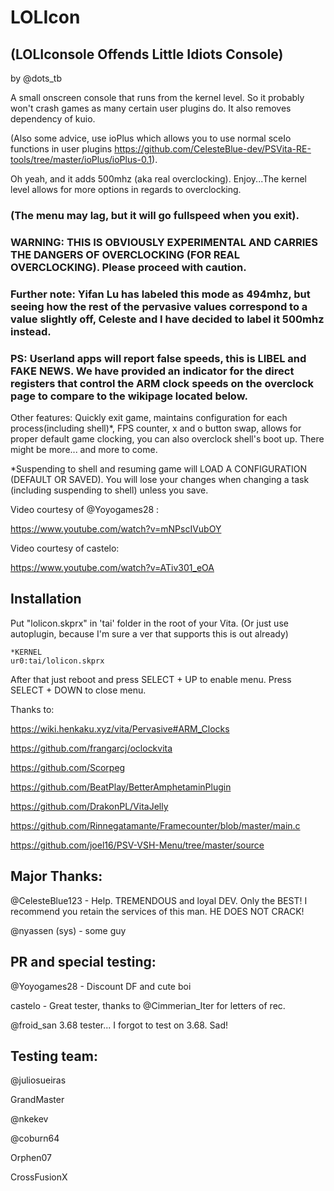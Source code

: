 # LOLIcon 
## (LOLIconsole Offends Little Idiots Console)

by @dots_tb

A  small onscreen console that runs from the kernel level. So it probably won't crash games as many certain user plugins do. It also removes dependency of kuio.

(Also some advice, use ioPlus which allows you to use normal sceIo functions in user plugins <https://github.com/CelesteBlue-dev/PSVita-RE-tools/tree/master/ioPlus/ioPlus-0.1>).

Oh yeah, and it adds 500mhz (aka real overclocking). Enjoy...The kernel level allows for more options in regards to overclocking. 

 ### (The menu may lag, but it will go fullspeed when you exit). 

### WARNING: THIS IS OBVIOUSLY EXPERIMENTAL AND CARRIES THE DANGERS OF OVERCLOCKING (FOR REAL OVERCLOCKING). Please proceed with caution.

### Further note: Yifan Lu has labeled this mode as 494mhz, but seeing how the rest of the pervasive values correspond to a value slightly off, Celeste and I have decided to label it 500mhz instead.

### PS: Userland apps will report false speeds, this is LIBEL and FAKE NEWS. We have provided an indicator for the direct registers that control the ARM clock speeds on the overclock page to compare to the wikipage located below.

Other features: Quickly exit game, maintains configuration for each process(including shell)*, FPS counter, x and o button swap, allows for proper default game clocking, you can also overclock shell's boot up. There might be more... and more to come.

*Suspending to shell and resuming game will LOAD A CONFIGURATION (DEFAULT OR SAVED). You will lose your changes when changing a task (including suspending to shell) unless you save.

Video courtesy of @Yoyogames28 :

https://www.youtube.com/watch?v=mNPscIVubOY

Video courtesy of castelo:

https://www.youtube.com/watch?v=ATiv301_eOA


Installation
--------------------------------------------------------------------------------

Put "lolicon.skprx" in 'tai' folder in the root of your Vita. (Or just use autoplugin, because I'm sure a ver that supports this is out already)

```text
*KERNEL
ur0:tai/lolicon.skprx
```

After that just reboot and press SELECT + UP to enable menu. Press SELECT + DOWN to close menu.

Thanks to: 

https://wiki.henkaku.xyz/vita/Pervasive#ARM_Clocks

https://github.com/frangarcj/oclockvita

https://github.com/Scorpeg

https://github.com/BeatPlay/BetterAmphetaminPlugin

https://github.com/DrakonPL/VitaJelly

https://github.com/Rinnegatamante/Framecounter/blob/master/main.c

https://github.com/joel16/PSV-VSH-Menu/tree/master/source

## Major Thanks:

@CelesteBlue123 - Help. TREMENDOUS and loyal DEV. Only the BEST! I recommend you retain the services of this man. HE DOES NOT CRACK!

@nyassen (sys) - some guy

## PR and special testing:

@Yoyogames28 - Discount DF and cute boi

castelo - Great tester, thanks to @Cimmerian_Iter for letters of rec. 

@froid_san 3.68 tester... I forgot to test on 3.68. Sad!

## Testing team:

@juliosueiras

GrandMaster

@nkekev

@coburn64

Orphen07

CrossFusionX

